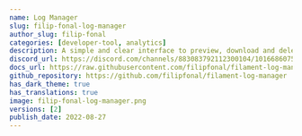 ```yaml
---
name: Log Manager
slug: filip-fonal-log-manager
author_slug: filip-fonal
categories: [developer-tool, analytics]
description: A simple and clear interface to preview, download and delete Laravel log files using Filament Admin.
discord_url: https://discord.com/channels/883083792112300104/1016686075340673065
docs_url: https://raw.githubusercontent.com/filipfonal/filament-log-manager/main/README.md
github_repository: https://github.com/filipfonal/filament-log-manager
has_dark_theme: true
has_translations: true
image: filip-fonal-log-manager.png
versions: [2]
publish_date: 2022-08-27
---
```

